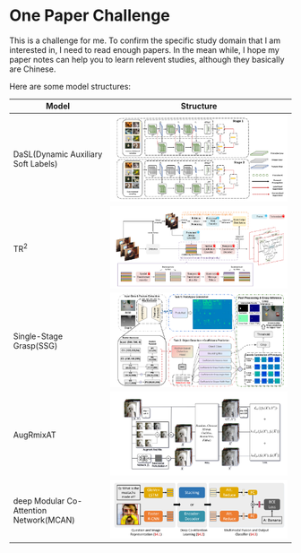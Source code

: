 # One Paper Challenge

This is a challenge for me. To confirm the specific study domain that I am interested in, I need to read enough papers. In the mean while, I hope my paper notes can help you to learn relevent studies, although they basically are Chinese.

Here are some model structures:

|Model|Structure|
|---|---|
|DaSL(Dynamic Auxiliary Soft Labels)|![DaSL](./Network/fig/DaSL.png)|
|$\text{TR}^2$|![TR2](./Robot%20Vision/Fig/TR2%20framework.png)|
|Single-Stage Grasp(SSG)|![SSG](./Robot%20Vision/Fig/SSGfig1.png)|
|AugRmixAT|![AugRmixAT](./Generalization/fig/AugRmixAT.png)|
|deep Modular Co-Attention Network(MCAN)|![MCAN](./Visual%20Question%20Answer/fig/MCAN.png)|
